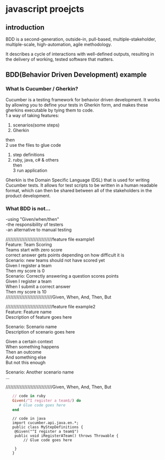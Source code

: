 # javascript proejcts  



## introduction  
BDD is a second-generation, outside-in, pull-based, multiple-stakeholder, multiple-scale, high-automation, agile methodology. 

It describes a cycle of interactions with well-defined outputs, resulting in the delivery of working, tested software that matters.  


## BDD(Behavior Driven Development) example    

### What Is Cucumber / Gherkin?  
Cucumber is a testing framework for behavior driven development. It works by allowing you to define your tests in Gherkin form, and makes these gherkins executable by tying them to code.  
1 a way of taking features:  
1) scenarios(some steps)  
2) Gherkin  

then  
2 use the files to glue code  
1) step definitions  
2) ruby, java, c# & others  
then  
3 run application   

Gherkin is the Domain Specific Language (DSL) that is used for writing Cucumber tests. It allows for test scripts to be written in a human readable format, which can then be shared between all of the stakeholders in the product development.  

### What BDD is not...  
-using "Given/when/then"  
-the responsibility of testers  
-an alternative to manual testing  


//////////////////////////////feature file example1  
Feature: Team Scoring  
  Teams start with zero score  
  correct answer gets points depending on how difficult it is  
Scenario: new teams should not have scored yet  
  Given I register a team  
  Then my score is 0    
Scenario: Correctly answering a question scores points  
  Given I register a team  
  When I submit a correct answer  
  Then my score is 10  
//////////////////////////////Given, When, And, Then, But  

//////////////////////////////feature file example2  
Feature: Feature name    
  Description of feature goes here  

Scenario: Scenario name  
  Description of scenario goes here  

  Given a certain context   
  When something happens  
  Then an outcome  
  And something else  
  But not this enough  

  Scenario: Another scenario name  
  ...  

//////////////////////////////Given, When, And, Then, But    

```ruby
   // code in ruby  
   Given(/^I register a team$/) do 
      # Glue code goes here
   end   
```

```jave
   // code in java  
   import cucumber.api.java.en.*;
   public class MyStepDefinitions {
   	@Given("^I register a team$")
   	public void iRegisterATeam() throws Throwable {
   		// Glue code goes here  

   	}
   }

```




  